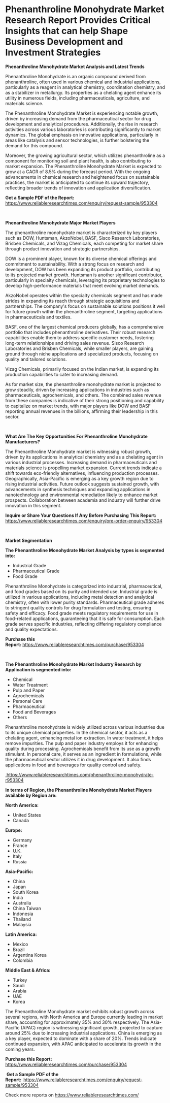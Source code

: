 <p><h1>Phenanthroline Monohydrate Market Research Report Provides Critical Insights that can help Shape Business Development and Investment Strategies</h1></p><p><strong>Phenanthroline Monohydrate Market Analysis and Latest Trends</strong></p>
<p><p>Phenanthroline Monohydrate is an organic compound derived from phenanthroline, often used in various chemical and industrial applications, particularly as a reagent in analytical chemistry, coordination chemistry, and as a stabilizer in metallurgy. Its properties as a chelating agent enhance its utility in numerous fields, including pharmaceuticals, agriculture, and materials science.</p><p>The Phenanthroline Monohydrate Market is experiencing notable growth, driven by increasing demand from the pharmaceutical sector for drug development and analytical procedures. Additionally, the rise in research activities across various laboratories is contributing significantly to market dynamics. The global emphasis on innovative applications, particularly in areas like catalysis and sensor technologies, is further bolstering the demand for this compound.</p><p>Moreover, the growing agricultural sector, which utilizes phenanthroline as a component for monitoring soil and plant health, is also contributing to market expansion. The Phenanthroline Monohydrate Market is expected to grow at a CAGR of 8.5% during the forecast period. With the ongoing advancements in chemical research and heightened focus on sustainable practices, the market is anticipated to continue its upward trajectory, reflecting broader trends of innovation and application diversification.</p></p>
<p><strong>Get a Sample PDF of the Report:&nbsp;</strong> <a href="https://www.reliableresearchtimes.com/enquiry/request-sample/953304?utm_campaign=2629&utm_medium=2&utm_source=Github&utm_content=ia&utm_term=02042025&utm_id=phenanthroline-monohydrate">https://www.reliableresearchtimes.com/enquiry/request-sample/953304</a></p>
<p>&nbsp;</p>
<p><strong>Phenanthroline Monohydrate Major Market Players</strong></p>
<p><p>The phenanthroline monohydrate market is characterized by key players such as DOW, Huntsman, AkzoNobel, BASF, Sisco Research Laboratories, Brisben Chemicals, and Vizag Chemicals, each competing for market share through product innovation and strategic partnerships.</p><p>DOW is a prominent player, known for its diverse chemical offerings and commitment to sustainability. With a strong focus on research and development, DOW has been expanding its product portfolio, contributing to its projected market growth. Huntsman is another significant contributor, particularly in specialty chemicals, leveraging its proprietary technologies to develop high-performance materials that meet evolving market demands.</p><p>AkzoNobel operates within the specialty chemicals segment and has made strides in expanding its reach through strategic acquisitions and partnerships. The company's focus on sustainable solutions positions it well for future growth within the phenanthroline segment, targeting applications in pharmaceuticals and textiles.</p><p>BASF, one of the largest chemical producers globally, has a comprehensive portfolio that includes phenanthroline derivatives. Their robust research capabilities enable them to address specific customer needs, fostering long-term relationships and driving sales revenue. Sisco Research Laboratories and Brisben Chemicals, while smaller players, are gaining ground through niche applications and specialized products, focusing on quality and tailored solutions.</p><p>Vizag Chemicals, primarily focused on the Indian market, is expanding its production capabilities to cater to increasing demand. </p><p>As for market size, the phenanthroline monohydrate market is projected to grow steadily, driven by increasing applications in industries such as pharmaceuticals, agrochemicals, and others. The combined sales revenue from these companies is indicative of their strong positioning and capability to capitalize on market trends, with major players like DOW and BASF reporting annual revenues in the billions, affirming their leadership in this sector.</p></p>
<p>&nbsp;</p>
<p><strong>What Are The Key Opportunities For Phenanthroline Monohydrate Manufacturers?</strong></p>
<p><p>The Phenanthroline Monohydrate market is witnessing robust growth, driven by its applications in analytical chemistry and as a chelating agent in various industrial processes. Increasing demand in pharmaceuticals and materials science is propelling market expansion. Current trends indicate a shift towards eco-friendly alternatives, influencing production processes. Geographically, Asia-Pacific is emerging as a key growth region due to rising industrial activities. Future outlook suggests sustained growth, with advancements in synthesis techniques and expanding applications in nanotechnology and environmental remediation likely to enhance market prospects. Collaboration between academia and industry will further drive innovation in this segment.</p></p>
<p><strong>Inquire or Share Your Questions If Any Before Purchasing This Report:</strong> <a href="https://www.reliableresearchtimes.com/enquiry/pre-order-enquiry/953304?utm_campaign=2629&utm_medium=2&utm_source=Github&utm_content=ia&utm_term=02042025&utm_id=phenanthroline-monohydrate">https://www.reliableresearchtimes.com/enquiry/pre-order-enquiry/953304</a></p>
<p>&nbsp;</p>
<p><strong>Market Segmentation</strong></p>
<p><strong>The Phenanthroline Monohydrate Market Analysis by types is segmented into:</strong></p>
<p><ul><li>Industrial Grade</li><li>Pharmaceutical Grade</li><li>Food Grade</li></ul></p>
<p><p>Phenanthroline Monohydrate is categorized into industrial, pharmaceutical, and food grades based on its purity and intended use. Industrial grade is utilized in various applications, including metal detection and analytical chemistry, often with lower purity standards. Pharmaceutical grade adheres to stringent quality controls for drug formulation and testing, ensuring safety and efficacy. Food grade meets regulatory requirements for use in food-related applications, guaranteeing that it is safe for consumption. Each grade serves specific industries, reflecting differing regulatory compliance and quality expectations.</p></p>
<p><strong>Purchase this Report:&nbsp;</strong><a href="https://www.reliableresearchtimes.com/purchase/953304?utm_campaign=2629&utm_medium=2&utm_source=Github&utm_content=ia&utm_term=02042025&utm_id=phenanthroline-monohydrate">https://www.reliableresearchtimes.com/purchase/953304</a></p>
<p>&nbsp;</p>
<p><strong>The Phenanthroline Monohydrate Market Industry Research by Application is segmented into:</strong></p>
<p><ul><li>Chemical</li><li>Water Treatment</li><li>Pulp and Paper</li><li>Agrochemicals</li><li>Personal Care</li><li>Pharmaceutical</li><li>Food and Beverages</li><li>Others</li></ul></p>
<p><p>Phenanthroline monohydrate is widely utilized across various industries due to its unique chemical properties. In the chemical sector, it acts as a chelating agent, enhancing metal ion extraction. In water treatment, it helps remove impurities. The pulp and paper industry employs it for enhancing quality during processing. Agrochemicals benefit from its use as a growth stimulant. In personal care, it serves as an ingredient in formulations, while the pharmaceutical sector utilizes it in drug development. It also finds applications in food and beverages for quality control and safety.</p></p>
<p><a href="https://www.reliableresearchtimes.com/phenanthroline-monohydrate-r953304?utm_campaign=2629&utm_medium=2&utm_source=Github&utm_content=ia&utm_term=02042025&utm_id=phenanthroline-monohydrate">&nbsp;https://www.reliableresearchtimes.com/phenanthroline-monohydrate-r953304</a></p>
<p><strong>In terms of Region, the Phenanthroline Monohydrate Market Players available by Region are:</strong></p>
<p>
    <p> <strong> North America: </strong>
        <ul>
            <li>United States</li>
            <li>Canada</li>
        </ul>
        </p> 
    <p> <strong> Europe: </strong>
        <ul>
            <li>Germany</li>
            <li>France</li>
            <li>U.K.</li>
            <li>Italy</li>
            <li>Russia</li>
        </ul>
        </p> 
    <p> <strong> Asia-Pacific: </strong>
        <ul>
            <li>China</li>
            <li>Japan</li>
            <li>South Korea</li>
            <li>India</li>
            <li>Australia</li>
            <li>China Taiwan</li>
            <li>Indonesia</li>
            <li>Thailand</li>
            <li>Malaysia</li>
        </ul>
        </p> 
    <p> <strong> Latin America: </strong>
        <ul>
            <li>Mexico</li>
            <li>Brazil</li>
            <li>Argentina Korea</li>
            <li>Colombia</li>
        </ul>
        </p> 
    <p> <strong> Middle East & Africa: </strong>
        <ul>
            <li>Turkey</li>
            <li>Saudi</li>
            <li>Arabia</li>
            <li>UAE</li>
            <li>Korea</li>
        </ul>
    </p>
    </p>
<p><p>The Phenanthroline Monohydrate market exhibits robust growth across several regions, with North America and Europe currently leading in market share, accounting for approximately 35% and 30% respectively. The Asia-Pacific (APAC) region is witnessing significant growth, projected to capture around 25% due to increasing industrial applications. China is emerging as a key player, expected to dominate with a share of 20%. Trends indicate continued expansion, with APAC anticipated to accelerate its growth in the coming years.</p></p>
<p><strong>Purchase this Report: </strong><a href="https://www.reliableresearchtimes.com/purchase/953304?utm_campaign=2629&utm_medium=2&utm_source=Github&utm_content=ia&utm_term=02042025&utm_id=phenanthroline-monohydrate">https://www.reliableresearchtimes.com/purchase/953304</a></p>
<p>&nbsp;<strong>Get a Sample PDF of the Report:&nbsp;&nbsp;</strong><a href="https://www.reliableresearchtimes.com/enquiry/request-sample/953304?utm_campaign=2629&utm_medium=2&utm_source=Github&utm_content=ia&utm_term=02042025&utm_id=phenanthroline-monohydrate">https://www.reliableresearchtimes.com/enquiry/request-sample/953304</a></p>
<p><strong></strong></p>
<p>Check more reports on <a href="https://www.reliableresearchtimes.com/?utm_campaign=2629&utm_medium=2&utm_source=Github&utm_content=ia&utm_term=02042025&utm_id=phenanthroline-monohydrate">https://www.reliableresearchtimes.com/</a></p>